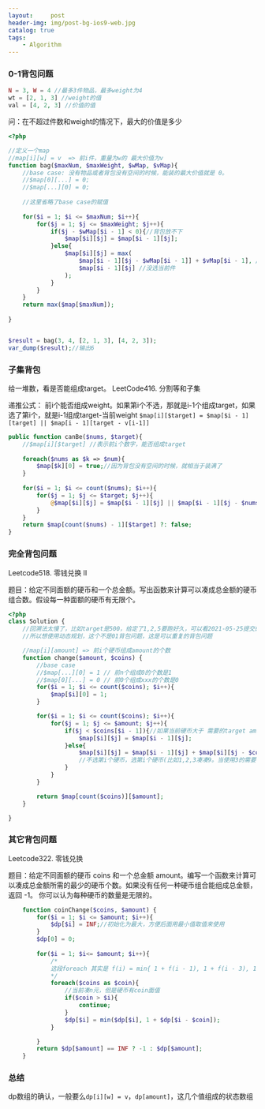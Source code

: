 ```yaml
---
layout:     post
header-img: img/post-bg-ios9-web.jpg
catalog: true
tags:
    - Algorithm
---
```


### 0-1背包问题
```php
N = 3, W = 4 //最多3件物品，最多weight为4
wt = [2, 1, 3] //weight的值
val = [4, 2, 3] //价值的值
```
问：在不超过件数和weight的情况下，最大的价值是多少

```php
<?php 

//定义一个map
//map[i][w] = v  => 前i件，重量为w的 最大价值为v
function bag($maxNum, $maxWeight, $wMap, $vMap){
    //base case: 没有物品或者背包没有空间的时候，能装的最大价值就是 0。
    //$map[0][...] = 0;
    //$map[...][0] = 0;
    
    //这里省略了base case的赋值
    
    for($i = 1; $i <= $maxNum; $i++){
        for($j = 1; $j <= $maxWeight; $j++){
            if($j - $wMap[$i - 1] < 0){//背包放不下
                $map[$i][$j] = $map[$i - 1][$j];
            }else{
                $map[$i][$j] = max(
                    $map[$i - 1][$j - $wMap[$i - 1]] + $vMap[$i - 1], //选了当前件，第i件的weight和value的index是$i-1
                    $map[$i - 1][$j] //没选当前件
                );
            }
        }
    }
    return max($map[$maxNum]);
    
}


$result = bag(3, 4, [2, 1, 3], [4, 2, 3]);
var_dump($result);//输出6

```




### 子集背包

给一堆数，看是否能组成target。 LeetCode416. 分割等和子集


递推公式：
前i个能否组成weight。如果第i个不选，那就是i-1个组成target，如果选了第i个，就是i-1组成target-当前weight
`$map[i][$target] = $map[$i - 1][target] || $map[i - 1][target - v[i-1]]`

```php
public function canBe($nums, $target){
    //$map[i][$target] //表示前i个数字，能否组成target
    
    foreach($nums as $k => $num){
        $map[$k][0] = true;//因为背包没有空间的时候，就相当于装满了
    }
    
    for($i = 1; $i <= count($nums); $i++){
        for($j = 1; $j <= $target; $j++){
            @$map[$i][$j] = $map[$i - 1][$j] || $map[$i - 1][$j - $nums[$i - 1]];//$i是位置，索引是$i - 1
        }
    }
    return $map[count($nums) - 1][$target] ?: false;
}
```


### 完全背包问题
Leetcode518. 零钱兑换 II

题目：给定不同面额的硬币和一个总金额。写出函数来计算可以凑成总金额的硬币组合数。假设每一种面额的硬币有无限个。
```php
<?php
class Solution {
    //回溯法太慢了，比如target是500，给定了1,2,5要跑好久，可以看2021-05-25提交的回溯法
    //所以想使用动态规划，这个不是01背包问题，这是可以重复的背包问题

    //map[i][amount] => 前i个硬币组成amount的个数
    function change($amount, $coins) {
        //base case
        //$map[...][0] = 1 // 前n个组成0的个数是1
        //$map[0][...] = 0 // 前0个组成xxx的个数是0
        for($i = 1; $i <= count($coins); $i++){
            $map[$i][0] = 1;
        }

        for($i = 1; $i <= count($coins); $i++){
            for($j = 1; $j <= $amount; $j++){
                if($j < $coins[$i - 1]){//如果当前硬币大于 需要的target amount时
                    $map[$i][$j] = $map[$i - 1][$j];
                }else{
                    $map[$i][$j] = $map[$i - 1][$j] + $map[$i][$j - $coins[$i - 1]];
                    //不选第i个硬币，选第i个硬币(比如1,2,3凑凑9。当使用3的需要已经有6了（6也可以由3组成）)，注意不是$map[$i][$j - $coins[$i - 1]]
                }
            }
        }

        return $map[count($coins)][$amount]; 
    }

}
```


### 其它背包问题
Leetcode322. 零钱兑换 

题目：给定不同面额的硬币 coins 和一个总金额 amount。编写一个函数来计算可以凑成总金额所需的最少的硬币个数。如果没有任何一种硬币组合能组成总金额，返回 -1。
你可以认为每种硬币的数量是无限的。

```php
    function coinChange($coins, $amount) {
        for($i = 1; $i <= $amount; $i++){
            $dp[$i] = INF;//初始化为最大，方便后面用最小值取值来使用
        }
        $dp[0] = 0;
        
        for($i = 1; $i<= $amount; $i++){
            /*
            这段foreach 其实是 f(i) = min{ 1 + f(i - 1), 1 + f(i - 3), 1 + f(i - 5) } 的简化
            */
            foreach($coins as $coin){
                //当前凑n元，但是硬币有coin面值 
                if($coin > $i){
                    continue;
                }
                $dp[$i] = min($dp[$i], 1 + $dp[$i - $coin]);
            }

        }
        return $dp[$amount] == INF ? -1 : $dp[$amount];
    }
```


### 总结
dp数组的确认，一般要么`dp[i][w] = v`，`dp[amount]`，这几个值组成的状态数组